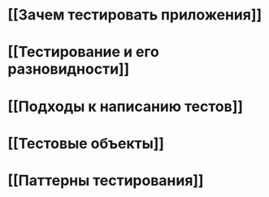 # [[Зачем тестировать приложения]]
# [[Тестирование и его разновидности]]

# [[Подходы к написанию тестов]]

# [[Тестовые объекты]]

# [[Паттерны тестирования]]
